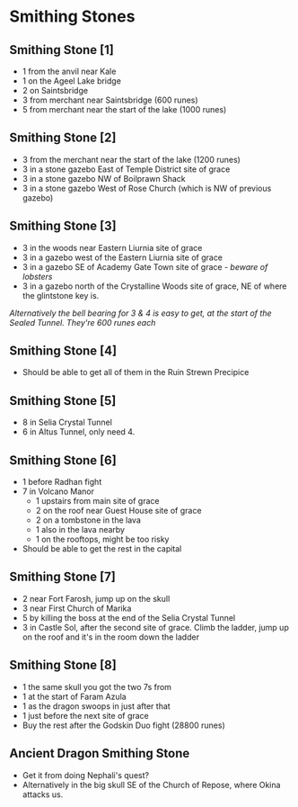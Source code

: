 # Smithing Stones

## Smithing Stone [1]

- 1 from the anvil near Kale
- 1 on the Ageel Lake bridge
- 2 on Saintsbridge
- 3 from merchant near Saintsbridge (600 runes)
- 5 from merchant near the start of the lake (1000 runes)

## Smithing Stone [2]

- 3 from the merchant near the start of the lake (1200 runes)
- 3 in a stone gazebo East of Temple District site of grace
- 3 in a stone gazebo NW of Boilprawn Shack
- 3 in a stone gazebo West of Rose Church (which is NW of previous gazebo)

## Smithing Stone [3]

- 3 in the woods near Eastern Liurnia site of grace
- 3 in a gazebo west of the Eastern Liurnia site of grace
- 3 in a gazebo SE of Academy Gate Town site of grace - *beware of lobsters*
- 3 in a gazebo north of the Crystalline Woods site of grace, NE of where the glintstone key is.

_Alternatively the bell bearing for 3 & 4 is easy to get, at the start of the Sealed Tunnel. They're 600 runes each_


## Smithing Stone [4]

- Should be able to get all of them in the Ruin Strewn Precipice

## Smithing Stone [5]

- 8 in Selia Crystal Tunnel
- 6 in Altus Tunnel, only need 4.

## Smithing Stone [6]

- 1 before Radhan fight
- 7 in Volcano Manor
    - 1 upstairs from main site of grace
    - 2 on the roof near Guest House site of grace
    - 2 on a tombstone in the lava
    - 1 also in the lava nearby
    - 1 on the rooftops, might be too risky
- Should be able to get the rest in the capital

## Smithing Stone [7]

- 2 near Fort Farosh, jump up on the skull
- 3 near First Church of Marika
- 5 by killing the boss at the end of the Selia Crystal Tunnel
- 3 in Castle Sol, after the second site of grace. Climb the ladder, jump up on the roof and it's in the room down the ladder

## Smithing Stone [8]

- 1 the same skull you got the two 7s from
- 1 at the start of Faram Azula
- 1 as the dragon swoops in just after that
- 1 just before the next site of grace
- Buy the rest after the Godskin Duo fight (28800 runes)

## Ancient Dragon Smithing Stone

- Get it from doing Nephali's quest?
- Alternatively in the big skull SE of the Church of Repose, where Okina attacks us.
